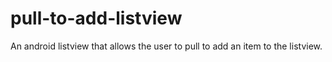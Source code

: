 pull-to-add-listview
====================

An android listview that allows the user to pull to add an item to the listview.

